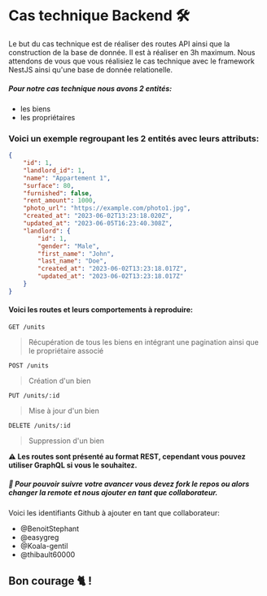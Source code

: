 # Cas technique Backend 🛠️

Le but du cas technique est de réaliser des routes API ainsi que la construction de la base de donnée. Il est à réaliser en 3h maximum. Nous attendons de vous que vous réalisiez le cas technique avec le framework NestJS ainsi qu'une base de donnée relationelle.

##### Pour notre cas technique nous avons 2 entités:

-   les biens
-   les propriétaires

### Voici un exemple regroupant les 2 entités avec leurs attributs:

```json
{
    "id": 1,
    "landlord_id": 1,
    "name": "Appartement 1",
    "surface": 80,
    "furnished": false,
    "rent_amount": 1000,
    "photo_url": "https://example.com/photo1.jpg",
    "created_at": "2023-06-02T13:23:18.020Z",
    "updated_at": "2023-06-05T16:23:40.308Z",
    "landlord": {
        "id": 1,
        "gender": "Male",
        "first_name": "John",
        "last_name": "Doe",
        "created_at": "2023-06-02T13:23:18.017Z",
        "updated_at": "2023-06-02T13:23:18.017Z"
    }
}
```

#### Voici les routes et leurs comportements à reproduire:

```
GET /units
```

> Récupération de tous les biens en intégrant une pagination ainsi que le propriétaire associé

```
POST /units
```

> Création d'un bien

```
PUT /units/:id
```

> Mise à jour d'un bien

```
DELETE /units/:id
```

> Suppression d'un bien

**⚠️ Les routes sont présenté au format REST, cependant vous pouvez utiliser GraphQL si vous le souhaitez.**

##### 🚀 Pour pouvoir suivre votre avancer vous devez fork le repos ou alors changer la remote et nous ajouter en tant que collaborateur.

Voici les identifiants Github à ajouter en tant que collaborateur:

-   @BenoitStephant
-   @easygreg
-   @Koala-gentil
-   @thibault60000

## Bon courage 🐈 !
